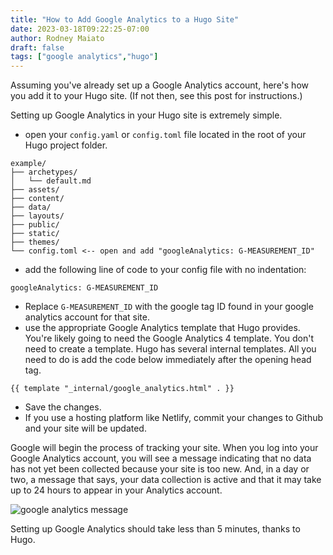 ```yaml
---
title: "How to Add Google Analytics to a Hugo Site"
date: 2023-03-18T09:22:25-07:00
author: Rodney Maiato
draft: false 
tags: ["google analytics","hugo"]
---
```


Assuming you've already set up a Google Analytics account, here's how you add it to your Hugo site. (If not then, see this post for instructions.)

Setting up Google Analytics in your Hugo site is extremely simple.

- open your `config.yaml` or `config.toml` file located in the root of your Hugo project folder.

```shellscript
example/
├── archetypes/
│   └── default.md
├── assets/
├── content/
├── data/
├── layouts/
├── public/
├── static/
├── themes/
└── config.toml <-- open and add "googleAnalytics: G-MEASUREMENT_ID"

```
- add the following line of code to your config file with no indentation:
```shellscript
googleAnalytics: G-MEASUREMENT_ID
```

- Replace `G-MEASUREMENT_ID` with the google tag ID found in your google analytics account for that site.
- use the appropriate Google Analytics template that Hugo provides. You're likely going to need the Google Analytics 4 template. You don't need to create a template. Hugo has several internal templates. All you need to do is add the code below immediately after the opening head tag.

```shellscript
{{ template "_internal/google_analytics.html" . }}
```
- Save the changes.
- If you use a hosting platform like Netlify, commit your changes to Github and your site will be updated.

Google will begin the process of tracking your site. When you log into your Google Analytics account, you will see a message indicating that no data has not yet been collected because your site is too new. And, in a day or two, a message that says, your data collection is active and that it may take up to 24 hours to appear in your Analytics account.

![google analytics message](/google_analytics_setup.png)

Setting up Google Analytics should take less than 5 minutes, thanks to Hugo.

